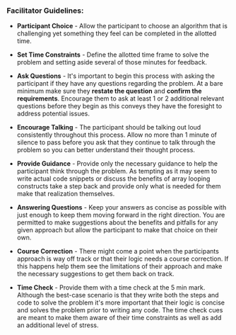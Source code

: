 ### Facilitator Guidelines:

* **Participant Choice** - Allow the participant to choose an algorithm that is challenging yet something they feel can be completed in the allotted time. 

* **Set Time Constraints** - Define the allotted time frame to solve the problem and setting aside several of those minutes for feedback. 

* **Ask Questions** - It's important to begin this process with asking the participant if they have any questions regarding the problem. At a bare minimum make sure they **restate the question** and **confirm the requirements**.  Encourage them to ask at least 1 or 2 additional relevant questions before they begin as this conveys they have the foresight to address potential issues.

* **Encourage Talking** - The participant should be talking out loud consistently throughout this process.  Allow no more than 1 minute of silence to pass before you ask that they continue to talk through the problem so you can better understand their thought process. 

* **Provide Guidance** - Provide only the necessary guidance to help the participant think through the problem.  As tempting as it may seem to write actual code snippets or discuss the benefits of array looping constructs take a step back and provide only what is needed for them make that realization themselves. 

* **Answering Questions** - Keep your answers as concise as possible with just enough to keep them moving forward in the right direction.  You are permitted to make suggestions about the benefits and pitfalls for any given approach but allow the participant to make that choice on their own.

* **Course Correction** - There might come a point when the participants approach is way off track or that their logic needs a course correction.  If this happens help them see the limitations of their approach and make the necessary suggestions to get them back on track.

* **Time Check** - Provide them with a time check at the 5 min mark.  Although the best-case scenario is that they write both the steps and code to solve the problem it's more important that their logic is concise and solves the problem prior to writing any code.  The time check cues are meant to make them aware of their time constraints as well as add an additional level of stress. 


 



